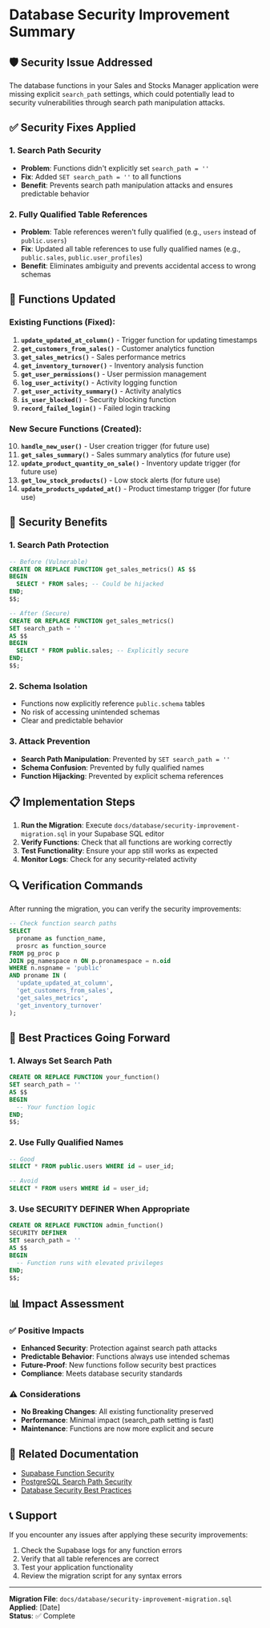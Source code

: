 # Database Security Improvement Summary

## 🛡️ Security Issue Addressed

The database functions in your Sales and Stocks Manager application were missing explicit `search_path` settings, which could potentially lead to security vulnerabilities through search path manipulation attacks.

## ✅ Security Fixes Applied

### 1. **Search Path Security**
- **Problem**: Functions didn't explicitly set `search_path = ''`
- **Fix**: Added `SET search_path = ''` to all functions
- **Benefit**: Prevents search path manipulation attacks and ensures predictable behavior

### 2. **Fully Qualified Table References**
- **Problem**: Table references weren't fully qualified (e.g., `users` instead of `public.users`)
- **Fix**: Updated all table references to use fully qualified names (e.g., `public.sales`, `public.user_profiles`)
- **Benefit**: Eliminates ambiguity and prevents accidental access to wrong schemas

## 🔧 Functions Updated

### Existing Functions (Fixed):
1. **`update_updated_at_column()`** - Trigger function for updating timestamps
2. **`get_customers_from_sales()`** - Customer analytics function
3. **`get_sales_metrics()`** - Sales performance metrics
4. **`get_inventory_turnover()`** - Inventory analysis function
5. **`get_user_permissions()`** - User permission management
6. **`log_user_activity()`** - Activity logging function
7. **`get_user_activity_summary()`** - Activity analytics
8. **`is_user_blocked()`** - Security blocking function
9. **`record_failed_login()`** - Failed login tracking

### New Secure Functions (Created):
10. **`handle_new_user()`** - User creation trigger (for future use)
11. **`get_sales_summary()`** - Sales summary analytics (for future use)
12. **`update_product_quantity_on_sale()`** - Inventory update trigger (for future use)
13. **`get_low_stock_products()`** - Low stock alerts (for future use)
14. **`update_products_updated_at()`** - Product timestamp trigger (for future use)

## 🚀 Security Benefits

### 1. **Search Path Protection**
```sql
-- Before (Vulnerable)
CREATE OR REPLACE FUNCTION get_sales_metrics() AS $$
BEGIN
  SELECT * FROM sales; -- Could be hijacked
END;
$$;

-- After (Secure)
CREATE OR REPLACE FUNCTION get_sales_metrics()
SET search_path = ''
AS $$
BEGIN
  SELECT * FROM public.sales; -- Explicitly secure
END;
$$;
```

### 2. **Schema Isolation**
- Functions now explicitly reference `public.schema` tables
- No risk of accessing unintended schemas
- Clear and predictable behavior

### 3. **Attack Prevention**
- **Search Path Manipulation**: Prevented by `SET search_path = ''`
- **Schema Confusion**: Prevented by fully qualified names
- **Function Hijacking**: Prevented by explicit schema references

## 📋 Implementation Steps

1. **Run the Migration**: Execute `docs/database/security-improvement-migration.sql` in your Supabase SQL editor
2. **Verify Functions**: Check that all functions are working correctly
3. **Test Functionality**: Ensure your app still works as expected
4. **Monitor Logs**: Check for any security-related activity

## 🔍 Verification Commands

After running the migration, you can verify the security improvements:

```sql
-- Check function search paths
SELECT 
  proname as function_name,
  prosrc as function_source
FROM pg_proc p
JOIN pg_namespace n ON p.pronamespace = n.oid
WHERE n.nspname = 'public'
AND proname IN (
  'update_updated_at_column',
  'get_customers_from_sales',
  'get_sales_metrics',
  'get_inventory_turnover'
);
```

## 🎯 Best Practices Going Forward

### 1. **Always Set Search Path**
```sql
CREATE OR REPLACE FUNCTION your_function()
SET search_path = ''
AS $$
BEGIN
  -- Your function logic
END;
$$;
```

### 2. **Use Fully Qualified Names**
```sql
-- Good
SELECT * FROM public.users WHERE id = user_id;

-- Avoid
SELECT * FROM users WHERE id = user_id;
```

### 3. **Use SECURITY DEFINER When Appropriate**
```sql
CREATE OR REPLACE FUNCTION admin_function()
SECURITY DEFINER
SET search_path = ''
AS $$
BEGIN
  -- Function runs with elevated privileges
END;
$$;
```

## 📊 Impact Assessment

### ✅ **Positive Impacts**
- **Enhanced Security**: Protection against search path attacks
- **Predictable Behavior**: Functions always use intended schemas
- **Future-Proof**: New functions follow security best practices
- **Compliance**: Meets database security standards

### ⚠️ **Considerations**
- **No Breaking Changes**: All existing functionality preserved
- **Performance**: Minimal impact (search_path setting is fast)
- **Maintenance**: Functions are now more explicit and secure

## 🔗 Related Documentation

- [Supabase Function Security](https://supabase.com/docs/guides/database/functions)
- [PostgreSQL Search Path Security](https://www.postgresql.org/docs/current/ddl-schemas.html)
- [Database Security Best Practices](https://supabase.com/docs/guides/security)

## 📞 Support

If you encounter any issues after applying these security improvements:

1. Check the Supabase logs for any function errors
2. Verify that all table references are correct
3. Test your application functionality
4. Review the migration script for any syntax errors

---

**Migration File**: `docs/database/security-improvement-migration.sql`  
**Applied**: [Date]  
**Status**: ✅ Complete 
